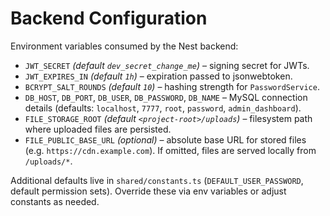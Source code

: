 # Backend Configuration

Environment variables consumed by the Nest backend:

- `JWT_SECRET` *(default `dev_secret_change_me`)* – signing secret for JWTs.
- `JWT_EXPIRES_IN` *(default `1h`)* – expiration passed to jsonwebtoken.
- `BCRYPT_SALT_ROUNDS` *(default `10`)* – hashing strength for `PasswordService`.
- `DB_HOST`, `DB_PORT`, `DB_USER`, `DB_PASSWORD`, `DB_NAME` – MySQL connection details (defaults: `localhost`, `7777`, `root`, `password`, `admin_dashboard`).
- `FILE_STORAGE_ROOT` *(default `<project-root>/uploads`)* – filesystem path where uploaded files are persisted.
- `FILE_PUBLIC_BASE_URL` *(optional)* – absolute base URL for stored files (e.g. `https://cdn.example.com`). If omitted, files are served locally from `/uploads/*`.

Additional defaults live in `shared/constants.ts` (`DEFAULT_USER_PASSWORD`, default permission sets). Override these via env variables or adjust constants as needed.
